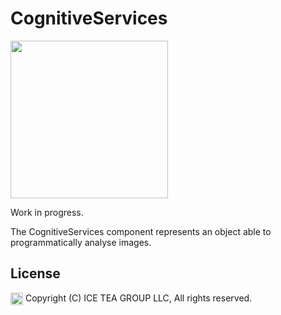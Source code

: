 CognitiveServices
====

<img src="https://raw.githubusercontent.com/iceteagroup/wisej-extensions/master/Support/Images/wip.jpg" height="252">

Work in progress.

The CognitiveServices component represents an object able to programmatically analyse images.

License
-------
<img src="http://iceteagroup.com/wp-content/uploads/2017/01/Square-64x64-trasp.png" height="20" align="top"> Copyright (C) ICE TEA GROUP LLC, All rights reserved.
